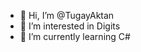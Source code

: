 - 👋 Hi, I’m @TugayAktan
- 👀 I’m interested in Digits
- 🌱 I’m currently learning C#
<!---
TugayAktan/TugayAktan is a ✨ special ✨ repository because its `README.md` (this file) appears on your GitHub profile.
You can click the Preview link to take a look at your changes.
--->
